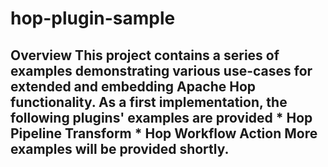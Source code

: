 # hop-plugin-sample
## Overview  This project contains a series of examples demonstrating various use-cases for extended and embedding Apache Hop functionality. As a first implementation, the following plugins' examples are provided  * Hop Pipeline Transform * Hop Workflow Action  More examples will be provided shortly.
